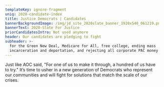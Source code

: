 ```yaml
---
templateKey: ignore-fragment
uniq: 2020-candidate-index
title: Justice Democrats | Candidates
bannerBackgroundImage: /img/jd_site_2020slate_banner_1920x540_061219.png
bannerText: 2020-Slate For Justice
priorCandidatesIntro: Not used anymore
header: Our candidates are pledging to fight
subheader: >-
  for the Green New Deal, Medicare for All, free college, ending mass
  incarceration and deportation, and rejecting all corporate PAC money.
---
```

Just like AOC said, "For one of us to make it through, a hundred of us have to try." It’s time to usher in a new generation of Democrats who represent our communities and will fight for solutions that match the scale of our crises.
